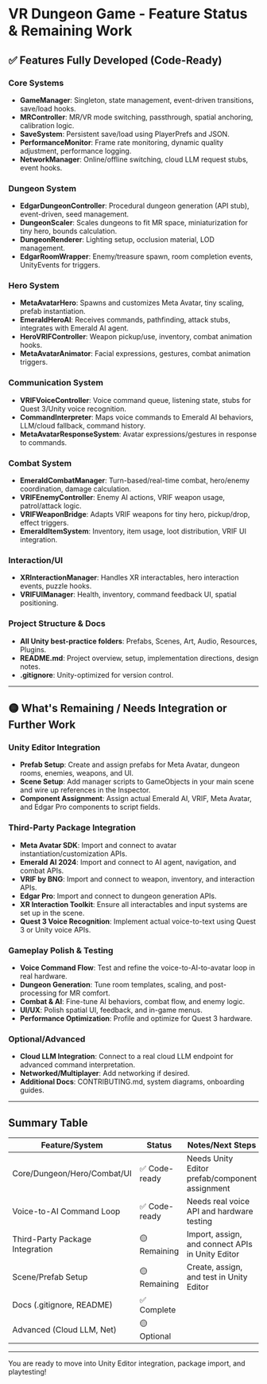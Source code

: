 # VR Dungeon Game - Feature Status & Remaining Work

## ✅ Features Fully Developed (Code-Ready)

### Core Systems
- **GameManager**: Singleton, state management, event-driven transitions, save/load hooks.
- **MRController**: MR/VR mode switching, passthrough, spatial anchoring, calibration logic.
- **SaveSystem**: Persistent save/load using PlayerPrefs and JSON.
- **PerformanceMonitor**: Frame rate monitoring, dynamic quality adjustment, performance logging.
- **NetworkManager**: Online/offline switching, cloud LLM request stubs, event hooks.

### Dungeon System
- **EdgarDungeonController**: Procedural dungeon generation (API stub), event-driven, seed management.
- **DungeonScaler**: Scales dungeons to fit MR space, miniaturization for tiny hero, bounds calculation.
- **DungeonRenderer**: Lighting setup, occlusion material, LOD management.
- **EdgarRoomWrapper**: Enemy/treasure spawn, room completion events, UnityEvents for triggers.

### Hero System
- **MetaAvatarHero**: Spawns and customizes Meta Avatar, tiny scaling, prefab instantiation.
- **EmeraldHeroAI**: Receives commands, pathfinding, attack stubs, integrates with Emerald AI agent.
- **HeroVRIFController**: Weapon pickup/use, inventory, combat animation hooks.
- **MetaAvatarAnimator**: Facial expressions, gestures, combat animation triggers.

### Communication System
- **VRIFVoiceController**: Voice command queue, listening state, stubs for Quest 3/Unity voice recognition.
- **CommandInterpreter**: Maps voice commands to Emerald AI behaviors, LLM/cloud fallback, command history.
- **MetaAvatarResponseSystem**: Avatar expressions/gestures in response to commands.

### Combat System
- **EmeraldCombatManager**: Turn-based/real-time combat, hero/enemy coordination, damage calculation.
- **VRIFEnemyController**: Enemy AI actions, VRIF weapon usage, patrol/attack logic.
- **VRIFWeaponBridge**: Adapts VRIF weapons for tiny hero, pickup/drop, effect triggers.
- **EmeraldItemSystem**: Inventory, item usage, loot distribution, VRIF UI integration.

### Interaction/UI
- **XRInteractionManager**: Handles XR interactables, hero interaction events, puzzle hooks.
- **VRIFUIManager**: Health, inventory, command feedback UI, spatial positioning.

### Project Structure & Docs
- **All Unity best-practice folders**: Prefabs, Scenes, Art, Audio, Resources, Plugins.
- **README.md**: Project overview, setup, implementation directions, design notes.
- **.gitignore**: Unity-optimized for version control.

---

## 🟡 What's Remaining / Needs Integration or Further Work

### Unity Editor Integration
- **Prefab Setup**: Create and assign prefabs for Meta Avatar, dungeon rooms, enemies, weapons, and UI.
- **Scene Setup**: Add manager scripts to GameObjects in your main scene and wire up references in the Inspector.
- **Component Assignment**: Assign actual Emerald AI, VRIF, Meta Avatar, and Edgar Pro components to script fields.

### Third-Party Package Integration
- **Meta Avatar SDK**: Import and connect to avatar instantiation/customization APIs.
- **Emerald AI 2024**: Import and connect to AI agent, navigation, and combat APIs.
- **VRIF by BNG**: Import and connect to weapon, inventory, and interaction APIs.
- **Edgar Pro**: Import and connect to dungeon generation APIs.
- **XR Interaction Toolkit**: Ensure all interactables and input systems are set up in the scene.
- **Quest 3 Voice Recognition**: Implement actual voice-to-text using Quest 3 or Unity voice APIs.

### Gameplay Polish & Testing
- **Voice Command Flow**: Test and refine the voice-to-AI-to-avatar loop in real hardware.
- **Dungeon Generation**: Tune room templates, scaling, and post-processing for MR comfort.
- **Combat & AI**: Fine-tune AI behaviors, combat flow, and enemy logic.
- **UI/UX**: Polish spatial UI, feedback, and in-game menus.
- **Performance Optimization**: Profile and optimize for Quest 3 hardware.

### Optional/Advanced
- **Cloud LLM Integration**: Connect to a real cloud LLM endpoint for advanced command interpretation.
- **Networked/Multiplayer**: Add networking if desired.
- **Additional Docs**: CONTRIBUTING.md, system diagrams, onboarding guides.

---

## Summary Table

| Feature/System                | Status         | Notes/Next Steps                                      |
|-------------------------------|---------------|-------------------------------------------------------|
| Core/Dungeon/Hero/Combat/UI   | ✅ Code-ready  | Needs Unity Editor prefab/component assignment         |
| Voice-to-AI Command Loop      | ✅ Code-ready  | Needs real voice API and hardware testing              |
| Third-Party Package Integration| 🟡 Remaining  | Import, assign, and connect APIs in Unity Editor       |
| Scene/Prefab Setup            | 🟡 Remaining  | Create, assign, and test in Unity Editor               |
| Docs (.gitignore, README)     | ✅ Complete    |                                                       |
| Advanced (Cloud LLM, Net)     | 🟡 Optional    |                                                       |

---

You are ready to move into Unity Editor integration, package import, and playtesting! 